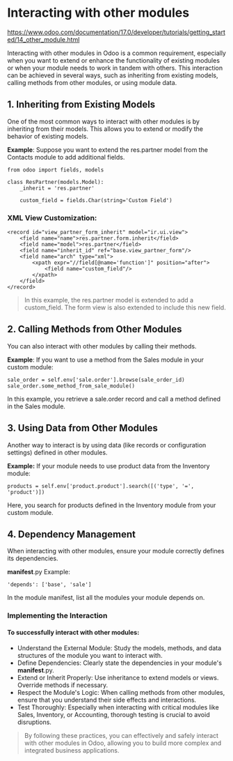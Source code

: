 # Interacting with other modules
https://www.odoo.com/documentation/17.0/developer/tutorials/getting_started/14_other_module.html

Interacting with other modules in Odoo is a common requirement, especially when you want to extend or enhance the functionality of existing modules or when your module needs to work in tandem with others. This interaction can be achieved in several ways, such as inheriting from existing models, calling methods from other modules, or using module data.

## 1. Inheriting from Existing Models
One of the most common ways to interact with other modules is by inheriting from their models. This allows you to extend or modify the behavior of existing models.

**Example**:
Suppose you want to extend the res.partner model from the Contacts module to add additional fields.

```
from odoo import fields, models

class ResPartner(models.Model):
    _inherit = 'res.partner'

    custom_field = fields.Char(string='Custom Field')
```
### XML View Customization:

```
<record id="view_partner_form_inherit" model="ir.ui.view">
    <field name="name">res.partner.form.inherit</field>
    <field name="model">res.partner</field>
    <field name="inherit_id" ref="base.view_partner_form"/>
    <field name="arch" type="xml">
        <xpath expr="//field[@name='function']" position="after">
            <field name="custom_field"/>
        </xpath>
    </field>
</record>
```
> In this example, the res.partner model is extended to add a custom_field. The form view is also extended to include this new field.

## 2. Calling Methods from Other Modules
You can also interact with other modules by calling their methods.

**Example**:
If you want to use a method from the Sales module in your custom module:

```
sale_order = self.env['sale.order'].browse(sale_order_id)
sale_order.some_method_from_sale_module()
```
In this example, you retrieve a sale.order record and call a method defined in the Sales module.

## 3. Using Data from Other Modules
Another way to interact is by using data (like records or configuration settings) defined in other modules.

**Example:**
If your module needs to use product data from the Inventory module:

```
products = self.env['product.product'].search([('type', '=', 'product')])
```
Here, you search for products defined in the Inventory module from your custom module.

## 4. Dependency Management
When interacting with other modules, ensure your module correctly defines its dependencies.

__manifest__.py Example:
```
'depends': ['base', 'sale']
```
In the module manifest, list all the modules your module depends on.

### Implementing the Interaction
#### To successfully interact with other modules:
- Understand the External Module: Study the models, methods, and data structures of the module you want to interact with.
- Define Dependencies: Clearly state the dependencies in your module's __manifest__.py.
- Extend or Inherit Properly: Use inheritance to extend models or views. Override methods if necessary.
- Respect the Module's Logic: When calling methods from other modules, ensure that you understand their side effects and interactions.
- Test Thoroughly: Especially when interacting with critical modules like Sales, Inventory, or Accounting, thorough testing is crucial to avoid disruptions.
> By following these practices, you can effectively and safely interact with other modules in Odoo, allowing you to build more complex and integrated business applications.
